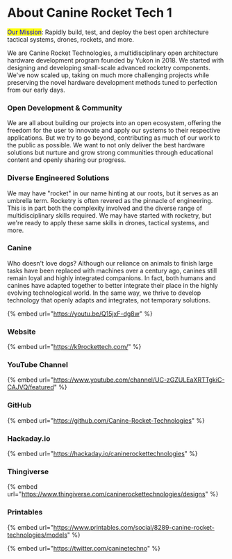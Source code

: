# About Canine Rocket Tech 1

<mark style="color:blue;">Our Mission</mark>: Rapidly build, test, and deploy the best open architecture tactical systems, drones, rockets, and more.

We are Canine Rocket Technologies, a multidisciplinary open architecture hardware development program founded by Yukon in 2018. We started with designing and developing small-scale advanced rocketry components. We've now scaled up, taking on much more challenging projects while preserving the novel hardware development methods tuned to perfection from our early days.

### Open Development & Community

We are all about building our projects into an open ecosystem, offering the freedom for the user to innovate and apply our systems to their respective applications. But we try to go beyond, contributing as much of our work to the public as possible. We want to not only deliver the best hardware solutions but nurture and grow strong communities through educational content and openly sharing our progress.

### Diverse Engineered Solutions

We may have "rocket" in our name hinting at our roots, but it serves as an umbrella term. Rocketry is often revered as the pinnacle of engineering. This is in part both the complexity involved and the diverse range of multidisciplinary skills required. We may have started with rocketry, but we're ready to apply these same skills in drones, tactical systems, and more.

### Canine

Who doesn't love dogs? Although our reliance on animals to finish large tasks have been replaced with machines over a century ago, canines still remain loyal and highly integrated companions. In fact, both humans and canines have adapted together to better integrate their place in the highly evolving technological world. In the same way, we thrive to develop technology that openly adapts and integrates, not temporary solutions.

{% embed url="https://youtu.be/Q15jxF-dg8w" %}

### Website

{% embed url="https://k9rockettech.com/" %}

### YouTube Channel

{% embed url="https://www.youtube.com/channel/UC-zGZULEaXRTTgkiC-CAJVQ/featured" %}

### GitHub

{% embed url="https://github.com/Canine-Rocket-Technologies" %}

### Hackaday.io

{% embed url="https://hackaday.io/caninerockettechnologies" %}

### Thingiverse

{% embed url="https://www.thingiverse.com/caninerockettechnologies/designs" %}

### Printables

{% embed url="https://www.printables.com/social/8289-canine-rocket-technologies/models" %}

{% embed url="https://twitter.com/caninetechno" %}

